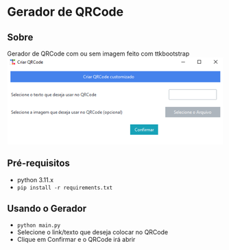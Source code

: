 # Gerador de QRCode

## Sobre
Gerador de QRCode com ou sem imagem feito com ttkbootstrap
![Foto](imgs/ss.png)

##  Pré-requisitos
* python 3.11.x
* ``pip install -r requirements.txt``

## Usando o Gerador
* ``python main.py``
* Selecione o link/texto que deseja colocar no QRCode
* Clique em Confirmar e o QRCode irá abrir
